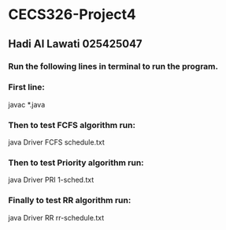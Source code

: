 # CECS326-Project4
## Hadi Al Lawati 025425047

### Run the following lines in terminal to run the program. 

### First line: 
javac *.java
### Then to test FCFS algorithm run: 
java Driver FCFS schedule.txt
### Then to test Priority algorithm run: 
java Driver PRI 1-sched.txt
### Finally to test RR algorithm run: 
java Driver RR rr-schedule.txt
